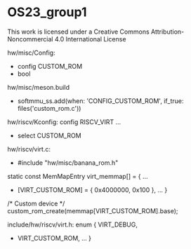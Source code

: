 # OS23_group1
This work is licensed under a Creative Commons Attribution-Noncommercial 4.0 International License

hw/misc/Config:
+  config CUSTOM_ROM
+    bool

hw/misc/meson.build
+  softmmu_ss.add(when: 'CONFIG_CUSTOM_ROM', if_true: files('custom_rom.c'))

hw/riscv/Kconfig:
config RISCV_VIRT
...
+  select CUSTOM_ROM

hw/riscv/virt.c:
+  #include "hw/misc/banana_rom.h"

static const MemMapEntry virt_memmap[] = {
...
+  [VIRT_CUSTOM_ROM] =  {  0x4000000,       0x100 },
...
}

/* Custom device */
    custom_rom_create(memmap[VIRT_CUSTOM_ROM].base);

include/hw/riscv/virt.h:
enum {
  VIRT_DEBUG,
+  VIRT_CUSTOM_ROM,
  ...
}
    

